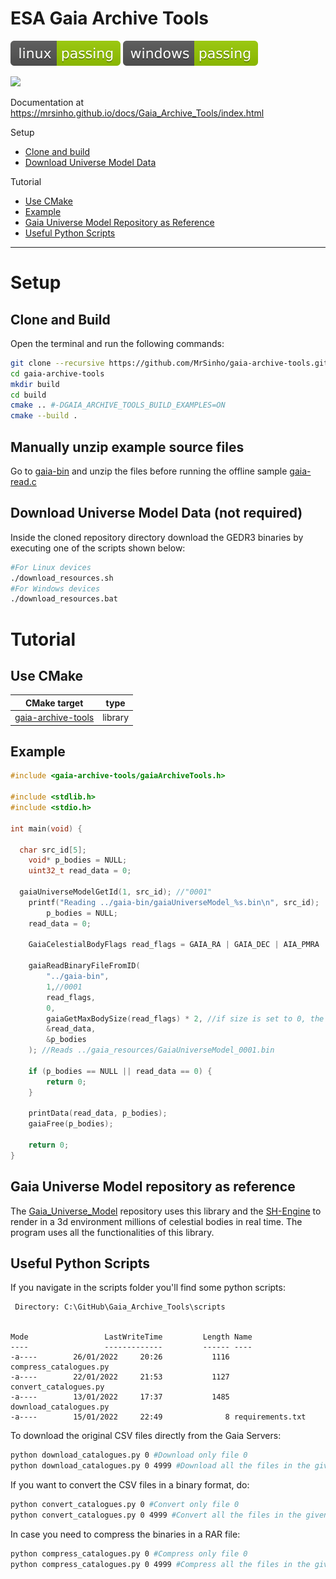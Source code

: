 # ESA Gaia Archive Tools

[![linux-status](.shci/linux-exit_code.svg)](.shci/linux-log.md)
[![windows-status](.shci/windows-exit_code.svg)](.shci/windows-log.md)

![](https://www.gaudenzi.it/wp-content/uploads/2017/12/42_digital_logo_dark_blue_sign_A.png)

Documentation at https://mrsinho.github.io/docs/Gaia_Archive_Tools/index.html

Setup
* [Clone and build](#clone-and-build)
* [Download Universe Model Data](#download-universe-model-data)

Tutorial
* [Use CMake](#use-cmake)
* [Example](#example)
* [Gaia Universe Model Repository as Reference](#gaia-universe-model-repository-as-reference)
* [Useful Python Scripts](#useful-python-scripts)

---

# Setup

## Clone and Build

Open the terminal and run the following commands:
```bash
git clone --recursive https://github.com/MrSinho/gaia-archive-tools.git
cd gaia-archive-tools
mkdir build
cd build
cmake .. #-DGAIA_ARCHIVE_TOOLS_BUILD_EXAMPLES=ON
cmake --build .
```

## Manually unzip example source files

Go to [gaia-bin](gaia-bin) and unzip the files before running the offline sample [gaia-read.c](samples/src/gaia-read.c) 

## Download Universe Model Data (not required)

Inside the cloned repository directory download the GEDR3 binaries by executing one of the scripts shown below: 
```bash
#For Linux devices
./download_resources.sh
#For Windows devices
./download_resources.bat
```

# Tutorial

## Use CMake

| CMake target                                           | type       |
|--------------------------------------------------------|------------|
| [gaia-archive-tools](../Gaia_Archive_Tools/index.md)   | library    |

## Example
```c
#include <gaia-archive-tools/gaiaArchiveTools.h>

#include <stdlib.h>
#include <stdio.h>

int main(void) {

  char src_id[5];
	void* p_bodies = NULL;
	uint32_t read_data = 0;

  gaiaUniverseModelGetId(1, src_id); //"0001"
	printf("Reading ../gaia-bin/gaiaUniverseModel_%s.bin\n", src_id);
		p_bodies = NULL;
	read_data = 0;

	GaiaCelestialBodyFlags read_flags = GAIA_RA | GAIA_DEC | AIA_PMRA | GAIA_PMDEC | GAIA_RADIAL_VELOCITY;

	gaiaReadBinaryFileFromID(
		"../gaia-bin",
		1,//0001
		read_flags,
		0,
		gaiaGetMaxBodySize(read_flags) * 2, //if size is set to 0, the entire file will be read.
		&read_data,
		&p_bodies
	); //Reads ../gaia_resources/GaiaUniverseModel_0001.bin

	if (p_bodies == NULL || read_data == 0) {
		return 0;
	}
	
	printData(read_data, p_bodies);
	gaiaFree(p_bodies);

	return 0;
}
```

## Gaia Universe Model repository as reference

The [Gaia_Universe_Model](../Gaia_Universe_Model/index.md) repository uses this library and the [SH-Engine](../SH-Engine/index.md) to render in a 3d environment millions of celestial bodies in real time. The program uses all the functionalities of this library.

## Useful Python Scripts

If you navigate in the scripts folder you'll find some python scripts:
```batch
 Directory: C:\GitHub\Gaia_Archive_Tools\scripts


Mode                 LastWriteTime         Length Name
----                 -------------         ------ ----
-a----        26/01/2022     20:26           1116 compress_catalogues.py
-a----        22/01/2022     21:53           1127 convert_catalogues.py
-a----        13/01/2022     17:37           1485 download_catalogues.py
-a----        15/01/2022     22:49              8 requirements.txt
```
To download the original CSV files directly from the Gaia Servers:
```bash 
python download_catalogues.py 0 #Download only file 0
python download_catalogues.py 0 4999 #Download all the files in the given range
```

If you want to convert the CSV files in a binary format, do:
```bash
python convert_catalogues.py 0 #Convert only file 0 
python convert_catalogues.py 0 4999 #Convert all the files in the given range 
```

In case you need to compress the binaries in a RAR file:
```bash
python compress_catalogues.py 0 #Compress only file 0 
python compress_catalogues.py 0 4999 #Compress all the files in the given range 
```

